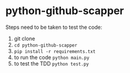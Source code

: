 # python-github-scapper

Steps need to be taken to test the code:
1. git clone 
2. ```cd python-github-scapper```
3. ```pip install -r requirements.txt```
4. to run the code ```python main.py```
5. to test the TDD ```python test.py```

